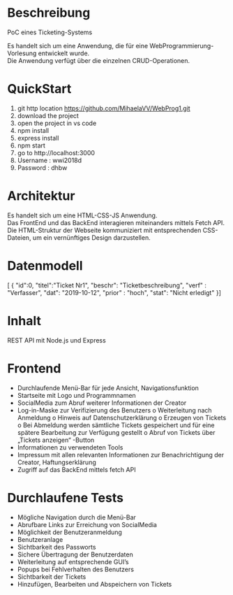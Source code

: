 # Beschreibung

PoC eines Ticketing-Systems

Es handelt sich um eine Anwendung, die für eine WebProgrammierung-Vorlesung entwickelt wurde.    
Die Anwendung verfügt über die einzelnen CRUD-Operationen.

# QuickStart
1. git http location https://github.com/MihaelaVV/WebProg1.git
2. download the project 
3. open the project in vs code <br>
4. npm install
5. express install
6. npm start
7. go to http://localhost:3000
8. Username : wwi2018d
9. Password : dhbw

# Architektur

Es handelt sich um eine HTML-CSS-JS Anwendung.   
Das FrontEnd und das BackEnd interagieren miteinanders mittels Fetch API.    
Die HTML-Struktur der Webseite kommuniziert mit entsprechenden CSS-Dateien, um ein vernünftiges Design darzustellen.       


# Datenmodell

[ {
    "id":0, "titel":"Ticket Nr1", "beschr": "Ticketbeschreibung", "verf" : "Verfasser", "dat": "2019-10-12", "prior" : "hoch", "stat": "Nicht erledigt"
}]

# Inhalt

REST API mit Node.js und Express

# Frontend
-	Durchlaufende Menü-Bar für jede Ansicht, Navigationsfunktion
-	Startseite mit Logo und Programmnamen
-	SocialMedia zum Abruf weiterer Informationen der Creator
-	Log-in-Maske zur Verifizierung des Benutzers
 o	Weiterleitung nach Anmeldung
 o	Hinweis auf Datenschutzerklärung
 o	Erzeugen von Tickets
 o	Bei Abmeldung werden sämtliche Tickets gespeichert und für eine spätere Bearbeitung zur Verfügung gestellt
 o	Abruf von Tickets über „Tickets anzeigen“ -Button
-	Informationen zu verwendeten Tools
-	Impressum mit allen relevanten Informationen zur Benachrichtigung der Creator, Haftungserklärung
-   Zugriff auf das BackEnd mittels fetch API

# Durchlaufene Tests
-	Mögliche Navigation durch die Menü-Bar
-	Abrufbare Links zur Erreichung von SocialMedia
-	Möglichkeit der Benutzeranmeldung
-	Benutzeranlage
-	Sichtbarkeit des Passworts
-	Sichere Übertragung der Benutzerdaten
-	Weiterleitung auf entsprechende GUI’s
-	Popups bei Fehlverhalten des Benutzers
-	Sichtbarkeit der Tickets
-	Hinzufügen, Bearbeiten und Abspeichern von Tickets

